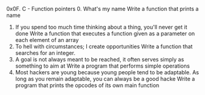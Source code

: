 0x0F. C - Function pointers
0. What's my name
Write a function that prints a name
1. If you spend too much time thinking about a thing, you'll never get it done
Write a function that executes a function given as a parameter on each element of an array
2. To hell with circumstances; I create opportunities
Write a function that searches for an integer.
3. A goal is not always meant to be reached, it often serves simply as something to aim at
Write a program that performs simple operations
4. Most hackers are young because young people tend to be adaptable. As long as you remain adaptable, you can always be a good hacke
Write a program that prints the opcodes of its own main function

